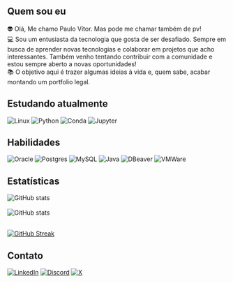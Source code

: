 ## Quem sou eu
 👽 Olá, Me chamo Paulo Vítor. Mas pode me chamar também de pv! <br>
 💻 Sou um entusiasta da tecnologia que gosta de ser desafiado. Sempre em busca de aprender novas tecnologias e colaborar em projetos que acho interessantes. Também venho tentando contribuir com a comunidade e estou sempre aberto a novas oportunidades! <br>
 📚 O objetivo aqui é trazer algumas ideias à vida e, quem sabe, acabar montando um portfolio legal. <br>

## Estudando atualmente
![Linux](https://img.shields.io/badge/Linux-FCC624.svg?style=Flat-square&logo=Linux&logoColor=black)
![Python](https://img.shields.io/badge/Python-3776AB.svg?style=Flat-square&logo=Python&logoColor=white)
![Conda](https://img.shields.io/badge/Conda-44A833.svg?style=Flat-square&logo=Anaconda&logoColor=white)
![Jupyter](https://img.shields.io/badge/Jupyter-F37626.svg?style=Flat-square&logo=Jupyter&logoColor=white)
<!--![Java](https://img.shields.io/badge/java-%23ED8B00.svg?style=Flat-square&logo=openjdk&logoColor=white)
![Spring](https://img.shields.io/badge/spring_boot-%236DB33F.svg?style=Flat-square&logo=spring&logoColor=white)
![Insomnia](https://img.shields.io/badge/insomnia-black?style=Flat-square&logo=insomnia&logoColor=5849BE)
![HTML5](https://img.shields.io/badge/html5-%23E34F26.svg?style=Flat-square&logo=html5&logoColor=white)
![CSS3](https://img.shields.io/badge/css3-%231572B6.svg?style=Flat-square&logo=css3&logoColor=white)
![JavaScript](https://img.shields.io/badge/javascript-%23323330.svg?style=Flat-square&logo=javascript&logoColor=%23F7DF1E)
![Azure](https://img.shields.io/badge/microsoft_azure-0089D6?style=Flat-square&logo=microsoft-azure&logoColor=white)-->


## Habilidades
![Oracle](https://img.shields.io/badge/Oracle_Database-F80000?style=Flat-square&logo=oracle&logoColor=white)
![Postgres](https://img.shields.io/badge/PostgreSQL-%23316192.svg?style=Flat-square&logo=postgresql&logoColor=white)
![MySQL](https://img.shields.io/badge/MySQL-%2300f.svg?style=Flat-square&logo=mysql&logoColor=white)
![Java](https://img.shields.io/badge/Java-%23ED8B00.svg?style=Flat-square&logo=openjdk&logoColor=white)
![DBeaver](https://img.shields.io/badge/DBeaver-382923?style=Flat-square&logo=dbeaver&logoColor=white)
![VMWare](https://img.shields.io/badge/VMware-231f20?style=Flat-square&logo=VMware&logoColor=white)

## Estatísticas
![GitHub stats](https://github-readme-stats.vercel.app/api?username=araujovitorpaulo&&show_icons=true&theme=dracula) <br><br>
![GitHub stats](https://github-readme-stats.vercel.app/api/top-langs/?username=araujovitorpaulo&show_icons=true&theme=dracula)<br><br>
<!--[![GitHub Streak](https://streak-stats.demolab.com/?user=araujovitorpaulo&theme=highcontrast&background=000&border=30A3DC&dates=FFF)](https://git.io/streak-stats)-->
[![GitHub Streak](https://github-readme-streak-stats-sigma-umber.vercel.app?user=araujovitorpaulo&theme=radical&hide_border=true)](https://git.io/streak-stats)

## Contato
[![LinkedIn](https://img.shields.io/badge/linkedin-%230077B5.svg?style=Flat-square&logo=Linkedin&logoColor=white)](https://linkedin.com/in/araujovitorpaulo)
[![Discord](https://img.shields.io/badge/discord-%235865F2.svg?style=Flat-square&logo=discord&logoColor=white)](https://discord.com/channels/@me/pv#3129/)
[![X](https://img.shields.io/badge/X-%23000000.svg?style=Flat-square&logo=X)](https://twitter.com/pvzera_)
<!--[![Steam](https://img.shields.io/badge/steam-%23000000.svg?style=Flat-square&logo=steam&logoColor=white)](https://steamcommunity.com/id/pvzera_/)-->
<!--[![Outlook](https://img.shields.io/badge/Email-0078D4?style=Flat-square&logo=microsoft-outlook&logoColor=white)](mailto:araujovitorpaulo@outlook.com)-->
